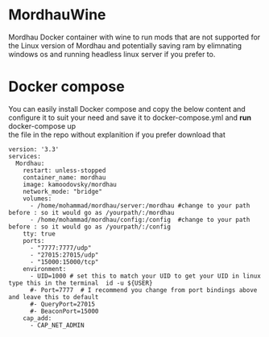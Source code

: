 # MordhauWine
Mordhau Docker container with wine to run mods that are not supported for the Linux version of Mordhau and potentially saving ram by elimnating windows os and running headless linux server if you prefer to.
# Docker compose 
You can easily install Docker compose and copy the below content and configure it to suit your need and save it to docker-compose.yml and <b>run</b> docker-compose up <br> 
the file in the repo without explanition if you prefer download that
```
version: '3.3'
services:
  Mordhau:
    restart: unless-stopped
    container_name: mordhau
    image: kamoodovsky/mordhau
    network_mode: "bridge"
    volumes:
      - /home/mohammad/mordhau/server:/mordhau #change to your path before : so it would go as /yourpath/:/mordhau
      - /home/mohammad/mordhau/config:/config  #change to your path before : so it would go as /yourpath/:/config
    tty: true
    ports:
      - "7777:7777/udp"
      - "27015:27015/udp"
      - "15000:15000/tcp"
    environment:
      - UID=1000 # set this to match your UID to get your UID in linux type this in the terminal  id -u ${USER}
      #- Port=7777  # I recommend you change from port bindings above and leave this to default  
      #- QueryPort=27015
      #- BeaconPort=15000
    cap_add:
      - CAP_NET_ADMIN
```
